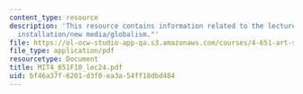 ```yaml
---
content_type: resource
description: 'This resource contains information related to the lecture "at present:
  installation/new media/globalism."'
file: https://ol-ocw-studio-app-qa.s3.amazonaws.com/courses/4-651-art-since-1940-fall-2010/bf46a37f6201d3f0ea3a54ff18dbd484_MIT4_651F10_lec24.pdf
file_type: application/pdf
resourcetype: Document
title: MIT4_651F10_lec24.pdf
uid: bf46a37f-6201-d3f0-ea3a-54ff18dbd484
---
```

